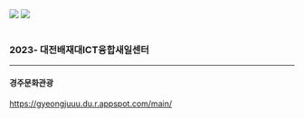 <img src="https://capsule-render.vercel.app/api?type=cylinder&color=0:0DBDFF,100:FFFF66&text=WELCOME!" />
<img src="https://github-readme-stats.vercel.app/api/top-langs/?username=Janeee205&layout=compact"><br><br>


### 2023- 대전배재대ICT융합새일센터

---

#### 경주문화관광

https://gyeongjuuu.du.r.appspot.com/main/




<!--
**Janeee205/Janeee205** is a ✨ _special_ ✨ repository because its `README.md` (this file) appears on your GitHub profile.

Here are some ideas to get you started:

- 🔭 I’m currently working on ...
- 🌱 I’m currently learning ...
- 👯 I’m looking to collaborate on ...
- 🤔 I’m looking for help with ...
- 💬 Ask me about ...
- 📫 How to reach me: ...
- 😄 Pronouns: ...
- ⚡ Fun fact: ...
-->
